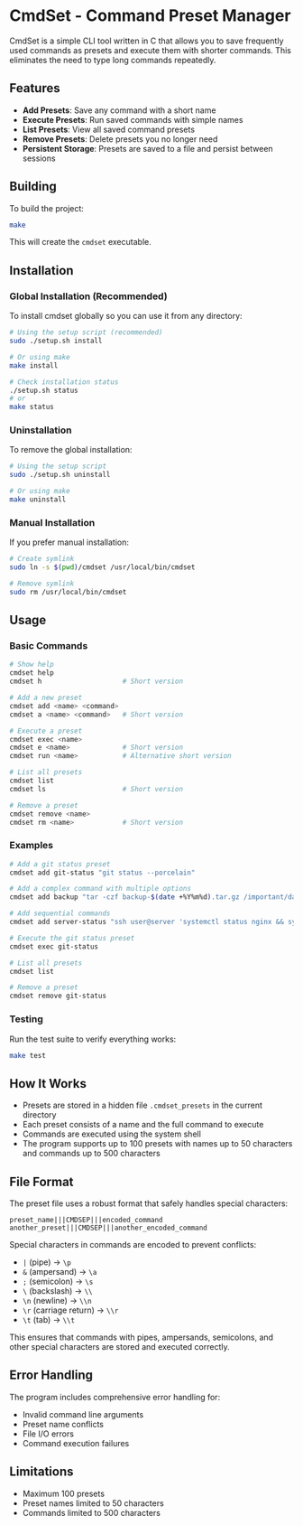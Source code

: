 # CmdSet - Command Preset Manager

CmdSet is a simple CLI tool written in C that allows you to save frequently used commands as presets and execute them with shorter commands. This eliminates the need to type long commands repeatedly.

## Features

- **Add Presets**: Save any command with a short name
- **Execute Presets**: Run saved commands with simple names
- **List Presets**: View all saved command presets
- **Remove Presets**: Delete presets you no longer need
- **Persistent Storage**: Presets are saved to a file and persist between sessions

## Building

To build the project:

```bash
make
```

This will create the `cmdset` executable.

## Installation

### Global Installation (Recommended)

To install cmdset globally so you can use it from any directory:

```bash
# Using the setup script (recommended)
sudo ./setup.sh install

# Or using make
make install

# Check installation status
./setup.sh status
# or
make status
```

### Uninstallation

To remove the global installation:

```bash
# Using the setup script
sudo ./setup.sh uninstall

# Or using make
make uninstall
```

### Manual Installation

If you prefer manual installation:

```bash
# Create symlink
sudo ln -s $(pwd)/cmdset /usr/local/bin/cmdset

# Remove symlink
sudo rm /usr/local/bin/cmdset
```

## Usage

### Basic Commands

```bash
# Show help
cmdset help
cmdset h                    # Short version

# Add a new preset
cmdset add <name> <command>
cmdset a <name> <command>   # Short version

# Execute a preset
cmdset exec <name>
cmdset e <name>             # Short version
cmdset run <name>           # Alternative short version

# List all presets
cmdset list
cmdset ls                   # Short version

# Remove a preset
cmdset remove <name>
cmdset rm <name>            # Short version
```

### Examples

```bash
# Add a git status preset
cmdset add git-status "git status --porcelain"

# Add a complex command with multiple options
cmdset add backup "tar -czf backup-$(date +%Y%m%d).tar.gz /important/data"

# Add sequential commands
cmdset add server-status "ssh user@server 'systemctl status nginx && systemctl status mysql'"

# Execute the git status preset
cmdset exec git-status

# List all presets
cmdset list

# Remove a preset
cmdset remove git-status
```

### Testing

Run the test suite to verify everything works:

```bash
make test
```

## How It Works

- Presets are stored in a hidden file `.cmdset_presets` in the current directory
- Each preset consists of a name and the full command to execute
- Commands are executed using the system shell
- The program supports up to 100 presets with names up to 50 characters and commands up to 500 characters

## File Format

The preset file uses a robust format that safely handles special characters:
```
preset_name|||CMDSEP|||encoded_command
another_preset|||CMDSEP|||another_encoded_command
```

Special characters in commands are encoded to prevent conflicts:
- `|` (pipe) → `\p`
- `&` (ampersand) → `\a`
- `;` (semicolon) → `\s`
- `\` (backslash) → `\\`
- `\n` (newline) → `\\n`
- `\r` (carriage return) → `\\r`
- `\t` (tab) → `\\t`

This ensures that commands with pipes, ampersands, semicolons, and other special characters are stored and executed correctly.

## Error Handling

The program includes comprehensive error handling for:
- Invalid command line arguments
- Preset name conflicts
- File I/O errors
- Command execution failures

## Limitations

- Maximum 100 presets
- Preset names limited to 50 characters
- Commands limited to 500 characters
